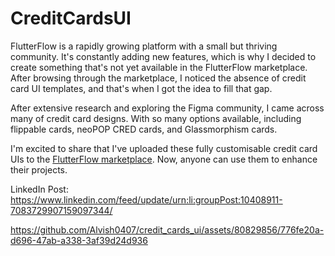 # CreditCardsUI

FlutterFlow is a rapidly growing platform with a small but thriving community. It's constantly adding new features, which is why I decided to create something that's not yet available in the FlutterFlow marketplace. After browsing through the marketplace, I noticed the absence of credit card UI templates, and that's when I got the idea to fill that gap.

After extensive research and exploring the Figma community, I came across many of credit card designs. With so many options available, including flippable cards, neoPOP CRED cards, and Glassmorphism cards.

I'm excited to share that I've uploaded these fully customisable credit card UIs to the [FlutterFlow marketplace](https://app.flutterflow.io/marketplace/item/HVjDU3vnH3XUibuTuppD). Now, anyone can use them to enhance their projects.

LinkedIn Post: https://www.linkedin.com/feed/update/urn:li:groupPost:10408911-7083729907159097344/

https://github.com/Alvish0407/credit_cards_ui/assets/80829856/776fe20a-d696-47ab-a338-3af39d24d936

